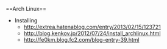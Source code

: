 ==Arch Linux==
* Installing
  * http://extrea.hatenablog.com/entry/2013/02/15/123721
  * http://blog.kenkov.jp/2012/07/24/install_archlinux.html
  * http://fe0km.blog.fc2.com/blog-entry-39.html